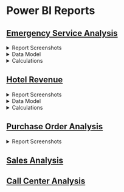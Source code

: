 # Power BI Reports

## [Emergency Service Analysis](https://app.powerbi.com/view?r=eyJrIjoiMDFmNzY0OTgtMTM0NC00ODU1LThlY2YtNWM0ZGI0YzAyMjI4IiwidCI6ImJjMjQxODZjLTc0NzUtNGM2ZS05NThhLTg4MmMzYTZiOWIwYSIsImMiOjJ9)

<details>
  <summary>Report Screenshots</summary>
  
![Emergeny Service Analysis Img1.png](https://images.zenhubusercontent.com/6345b946a9dc402ad81927d2/80b089d2-82b3-4289-9c43-0d5206752cea)
![Emergeny Service Analysis Img2.png](https://images.zenhubusercontent.com/6345b946a9dc402ad81927d2/3964287a-082d-4e2b-a266-bea52254cb13)
![Emergeny Service Analysis Img3.png](https://images.zenhubusercontent.com/6345b946a9dc402ad81927d2/966c197d-a20a-4535-88aa-9d6806291bab)
![Emergeny Service Analysis Img4.png](https://images.zenhubusercontent.com/6345b946a9dc402ad81927d2/a661b4d3-ea44-4bfb-9301-a650f3741f30)

</details>

<details>
  <summary>Data Model</summary>

![Emergency Service Analysis data model.png](https://images.zenhubusercontent.com/6345b946a9dc402ad81927d2/feb5df30-4a97-4def-879e-6e6a4721b87a)

</details>

<details>
  <summary>Calculations</summary>
  
  | MEASURE_NAME                          | EXPRESSION                                                 |
|---------------------------------------|------------------------------------------------------------|
| Hospital Capacity                     | SUM ( dimHospital[Capacity] )                              |
| No of Calls                           | COUNTROWS ( CallTimings )                                  |
| Hospital Name                         | SELECTEDVALUE ( dimHospital[Hospital Name] )               |
| Min Call Time                         | MIN (CallTimings[Length of Call (Mins)] )                  |
| Max Call Time                         | MAX( (CallTimings[Length of Call (Mins)] ))                |
| Average Dispatch Time (ADT)           | AVERAGE ( CallTimings[Average Dispatch Time] )             |
| Min Date                              | FORMAT ( MIN ( DateTable[Date] ), "dd/mm/yyyy" )           |
| Max Date                              | FORMAT ( MAX ( DateTable[Date] ), "dd/mm/yyyy" )           |
| Female Calls                          | CALCULATE ( [No of Calls], dimPatient[Gender] = "Female" ) |
| Male Calls                            | CALCULATE ( [No of Calls], dimPatient[Gender] = "Male" )   |
| Average Ambulance Arrival Time (AAAT) | AVERAGE ( CallTimings[Average Ambulance Arrival Time] )    |
| Average Hospital Arrival Time (AHAT)  | AVERAGE ( CallTimings[Average Hospital Arrival Time] )     |
| Patient Handover Time (PHT)           | AVERAGE ( CallTimings[Average Hospital Handover Time] )    |
| Average Handling Time (AHT)           | Average ( CallTimings[Length of Call (Mins)] )             |

</details>


## [Hotel Revenue](https://app.powerbi.com/view?r=eyJrIjoiZmE4N2Q0Y2ItMmE0Yi00YTBiLTg0ZjItOTA1N2YzYThkZDcxIiwidCI6ImJjMjQxODZjLTc0NzUtNGM2ZS05NThhLTg4MmMzYTZiOWIwYSIsImMiOjJ9)

<details>
  <summary>Report Screenshots</summary>
  
![Hotel Revenue img1.png](https://images.zenhubusercontent.com/6345b946a9dc402ad81927d2/4e885ccd-c36b-456e-b116-582950eefdb2)![Hotel Revenue img2.png](https://images.zenhubusercontent.com/6345b946a9dc402ad81927d2/c9228710-ed83-4b79-bb04-4514a0b8ccc4)![Hotel Revenue img3.png](https://images.zenhubusercontent.com/6345b946a9dc402ad81927d2/4e560ae1-f84b-45fd-95aa-ef000b3c7414)![Hotel Revenue img4.png](https://images.zenhubusercontent.com/6345b946a9dc402ad81927d2/37b84f44-d6e9-4d6c-98d4-d9a5a3fc6f75)  

</details>

<details>
  <summary>Data Model</summary>
  
![Hotel Revenue Datamodel.png](https://images.zenhubusercontent.com/6345b946a9dc402ad81927d2/8c188e20-56ba-43e4-ad3c-6ad44db9c38a)

</details>

<details>
  <summary>Calculations</summary>
  
![image](https://user-images.githubusercontent.com/114692351/195720241-e9eb6b72-7b02-4e67-b80b-d7b4ad26e921.png)

</details>

## [Purchase Order Analysis](https://app.powerbi.com/view?r=eyJrIjoiYWI1YWU4ZDMtZTEzZS00OTZlLTg0ZGYtNjg5NDdkOTcyYmMzIiwidCI6ImJjMjQxODZjLTc0NzUtNGM2ZS05NThhLTg4MmMzYTZiOWIwYSIsImMiOjJ9)

<details>
  <summary>Report Screenshots</summary>
  
![Purchase Order Analysis img.png](https://images.zenhubusercontent.com/6345b946a9dc402ad81927d2/859fc663-1135-4c84-b983-4f8a70c2c2b3)

</details>

## [Sales Analysis](https://app.powerbi.com/view?r=eyJrIjoiOWM1YTQ4NmQtOTExNC00ZTMwLWFjZjgtZjEwNWFiNmYwYmZhIiwidCI6ImJjMjQxODZjLTc0NzUtNGM2ZS05NThhLTg4MmMzYTZiOWIwYSIsImMiOjJ9)
## [Call Center Analysis](https://app.powerbi.com/view?r=eyJrIjoiNjc0OWY2MWEtOTU4OS00MTM4LThkNTgtZmEyM2VlNWRlM2IyIiwidCI6ImJjMjQxODZjLTc0NzUtNGM2ZS05NThhLTg4MmMzYTZiOWIwYSIsImMiOjJ9)


